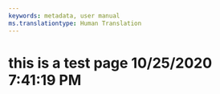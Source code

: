 ```yaml
---
keywords: metadata, user manual
ms.translationtype: Human Translation
---
```

# this is a test page 10/25/2020 7:41:19 PM